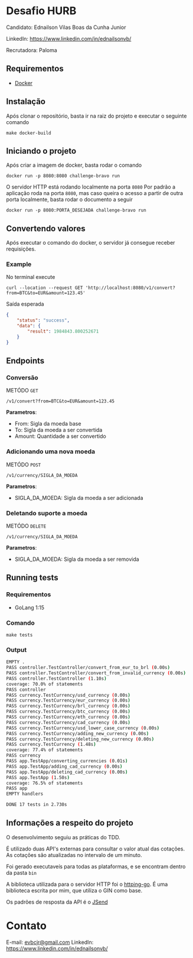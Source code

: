 # Desafio HURB

Candidato: Ednailson Vilas Boas da Cunha Junior

LinkedIn: https://www.linkedin.com/in/ednailsonvb/

Recrutadora: Paloma

## Requirementos

* [Docker](https://docs.docker.com/engine/install/ubuntu/)

## Instalação

Após clonar o repositório, basta ir na raiz do projeto e executar o seguinte comando

    make docker-build

## Iniciando o projeto

Após criar a imagem de docker, basta rodar o comando 

    docker run -p 8080:8080 challenge-bravo run

O servidor HTTP está rodando localmente na porta `8080`
Por padrão a aplicação roda na porta `8080`, mas caso queira o acesso a partir de outra porta localmente, basta rodar o documento a seguir

    docker run -p 8080:PORTA_DESEJADA challenge-bravo run

## Convertendo valores

Após executar o comando do docker, o servidor já consegue receber requisições.

### Example

No terminal execute

    curl --location --request GET 'http://localhost:8080/v1/convert?from=BTC&to=EUR&amount=123.45'

Saída esperada

```json
{
	"status": "success",
	"data": {
		"result": 1984843.800252671
	}
}
```

## Endpoints

### Conversão

METÓDO `GET`

    /v1/convert?from=BTC&to=EUR&amount=123.45

**Parametros**: 

* From: Sigla da moeda base
* To: Sigla da moeda a ser convertida
* Amount: Quantidade a ser convertido

### Adicionando uma nova moeda 

METÓDO `POST`

    /v1/currency/SIGLA_DA_MOEDA

**Parametros**: 

* SIGLA_DA_MOEDA: Sigla da moeda a ser adicionada

### Deletando suporte a moeda

METÓDO `DELETE`

    /v1/currency/SIGLA_DA_MOEDA

**Parametros**: 

* SIGLA_DA_MOEDA: Sigla da moeda a ser removida

## Running tests

### Requirementos

* GoLang 1:15

### Comando

    make tests

### Output

```bash
EMPTY .
PASS controller.TestController/convert_from_eur_to_brl (0.00s)
PASS controller.TestController/convert_from_invalid_currency (0.00s)
PASS controller.TestController (1.10s)
coverage: 70.0% of statements
PASS controller
PASS currency.TestCurrency/usd_currency (0.00s)
PASS currency.TestCurrency/eur_currency (0.00s)
PASS currency.TestCurrency/brl_currency (0.00s)
PASS currency.TestCurrency/btc_currency (0.00s)
PASS currency.TestCurrency/eth_currency (0.00s)
PASS currency.TestCurrency/cad_currency (0.00s)
PASS currency.TestCurrency/usd_lower_case_currency (0.00s)
PASS currency.TestCurrency/adding_new_currency (0.00s)
PASS currency.TestCurrency/deleting_new_currency (0.00s)
PASS currency.TestCurrency (1.48s)
coverage: 77.4% of statements
PASS currency
PASS app.TestApp/converting_currencies (0.01s)
PASS app.TestApp/adding_cad_currency (0.00s)
PASS app.TestApp/deleting_cad_currency (0.00s)
PASS app.TestApp (1.50s)
coverage: 76.5% of statements
PASS app
EMPTY handlers

DONE 17 tests in 2.730s
```

## Informações a respeito do projeto

O desenvolvimento seguiu as práticas do TDD.

É utilizado duas API's externas para consultar o valor atual das cotações. As cotações são atualizadas no intervalo de um minuto.

Foi gerado executaveís para todas as plataformas, e se encontram dentro da pasta `bin`

A biblioteca utilizada para o servidor HTTP foi o [httping-go](https://github.com/ednailson/httping-go.git). É uma biblioteca escrita por mim, que utiliza o GIN como base.

Os padrões de resposta da API é o [JSend](https://github.com/omniti-labs/jsend)

# Contato

E-mail: evbcjr@gmail.com
LinkedIn: https://www.linkedin.com/in/ednailsonvb/
